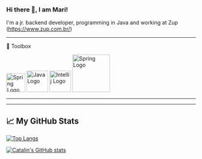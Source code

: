 ### Hi there 👋, I am Mari!

<!--
**M4r1-D3v/M4r1-D3v** is a ✨ _special_ ✨ repository because its `README.md` (this file) appears on your GitHub profile.

Here are some ideas to get you started:

- 🔭 I’m currently working on ...
- 🌱 I’m currently learning ...
- 👯 I’m looking to collaborate on ...
- 🤔 I’m looking for help with ...
- 💬 Ask me about ...
- 📫 How to reach me: ...
- 😄 Pronouns: ...
- ⚡ Fun fact: ...
-->

I'm a jr. backend developer, programming in Java and working at Zup (https://www.zup.com.br/) 

---

🧰 Toolbox

<img src="https://cdn.worldvectorlogo.com/logos/spring-3.svg" alt="Spring Logo" width="50" height="50"/> <img src="https://cdn.worldvectorlogo.com/logos/java.svg" alt="Java Logo" width="57" height="57"/> <img src="https://cdn.worldvectorlogo.com/logos/intellij-idea-1.svg" alt="Intellij Logo" width="57" height="57"/> <img src="https://cdn.worldvectorlogo.com/logos/apache-maven-1.svg" alt="Spring Logo" width="100" height="100"/> 

---
---

## &#x1f4c8; My GitHub Stats

[![Top Langs](https://github-readme-stats.vercel.app/api/top-langs/?username=M4r1-D3v&theme=cobalt)](https://github.com/anuraghazra/github-readme-stats)

[![Catalin's GitHub stats](https://github-readme-stats.vercel.app/api?username=M4r1-D3v&theme=cobalt)](https://github.com/anuraghazra/github-readme-stats)


